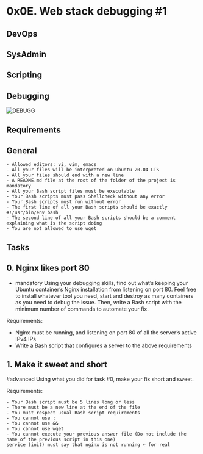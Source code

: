 # 0x0E. Web stack debugging #1

## DevOps

## SysAdmin

## Scripting

## Debugging

![DEBUGG](https://s3.amazonaws.com/intranet-projects-files/holbertonschool-sysadmin_devops/271/B4eeypV.jpg)

## Requirements

## General

	- Allowed editors: vi, vim, emacs
	- All your files will be interpreted on Ubuntu 20.04 LTS
	- All your files should end with a new line
	- A README.md file at the root of the folder of the project is mandatory
	- All your Bash script files must be executable
	- Your Bash scripts must pass Shellcheck without any error
	- Your Bash scripts must run without error
	- The first line of all your Bash scripts should be exactly #!/usr/bin/env bash
	- The second line of all your Bash scripts should be a comment explaining what is the script doing
	- You are not allowed to use wget

## Tasks

## 0. Nginx likes port 80
- mandatory
Using your debugging skills, find out what’s keeping your Ubuntu container’s Nginx installation from listening on port 80. Feel free to install whatever tool you need, start and destroy as many containers as you need to debug the issue. Then, write a Bash script with the minimum number of commands to automate your fix.

Requirements:

- Nginx must be running, and listening on port 80 of all the server’s active IPv4 IPs
- Write a Bash script that configures a server to the above requirements

## 1. Make it sweet and short
#advanced
Using what you did for task #0, make your fix short and sweet.

Requirements:

	- Your Bash script must be 5 lines long or less
	- There must be a new line at the end of the file
	- You must respect usual Bash script requirements
	- You cannot use ;
	- You cannot use &&
	- You cannot use wget
	- You cannot execute your previous answer file (Do not include the name of the previous script in this one)
	service (init) must say that nginx is not running ← for real
